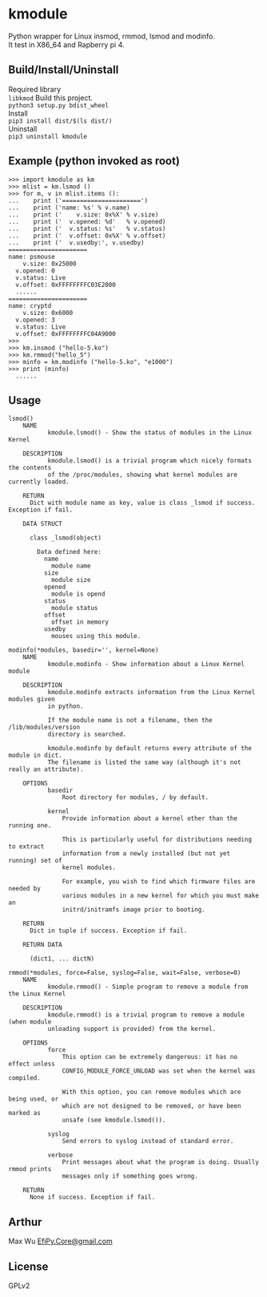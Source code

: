 # kmodule
Python wrapper for Linux insmod, rmmod, lsmod and modinfo.  
It test in X86_64 and Rapberry pi 4.  
## Build/Install/Uninstall
Required library  
```libkmod```
Build this project.  
```python3 setup.py bdist_wheel```  
Install  
```pip3 install dist/$(ls dist/)```  
Uninstall  
```pip3 uninstall kmodule```  
## Example (python invoked as root)
    >>> import kmodule as km
    >>> mlist = km.lsmod ()
    >>> for m, v in mlist.items ():
    ...    print ('======================')
    ...    print ('name: %s' % v.name)
    ...    print ('    v.size: 0x%X' % v.size)
    ...    print ('  v.opened: %d'   % v.opened)
    ...    print ('  v.status: %s'   % v.status)
    ...    print ('  v.offset: 0x%X' % v.offset)
    ...    print ('  v.usedby:', v.usedby)
    ======================
    name: psmouse
        v.size: 0x25000
      v.opened: 0
      v.status: Live
      v.offset: 0xFFFFFFFFC03E2000
      ......
    ======================
    name: cryptd
        v.size: 0x6000
      v.opened: 3
      v.status: Live
      v.offset: 0xFFFFFFFFC04A9000
    >>>
    >>> km.insmod ("hello-5.ko")
    >>> km.rmmod("hello_5")
    >>> minfo = km.modinfo ("hello-5.ko", "e1000")
    >>> print (minfo)
      ......
## Usage
    lsmod()
        NAME
               kmodule.lsmod() - Show the status of modules in the Linux Kernel

        DESCRIPTION
               kmodule.lsmod() is a trivial program which nicely formats the contents
               of the /proc/modules, showing what kernel modules are currently loaded.

        RETURN
          Dict with module name as key, value is class _lsmod if success. Exception if fail.

        DATA STRUCT

          class _lsmod(object)

            Data defined here:
              name
                module name
              size
                module size
              opened
                module is opend
              status
                module status
              offset
                offset in memory
              usedby
                mouses using this module.

    modinfo(*modules, basedir='', kernel=None)
        NAME
               kmodule.modinfo - Show information about a Linux Kernel module

        DESCRIPTION
               kmodule.modinfo extracts information from the Linux Kernel modules given
               in python.

               If the module name is not a filename, then the /lib/modules/version
               directory is searched.

               kmodule.modinfo by default returns every attribute of the module in dict.
               The filename is listed the same way (although it's not really an attribute).

        OPTIONS
               basedir
                   Root directory for modules, / by default.

               kernel
                   Provide information about a kernel other than the running one.

                   This is particularly useful for distributions needing to extract
                   information from a newly installed (but not yet running) set of
                   kernel modules.

                   For example, you wish to find which firmware files are needed by
                   various modules in a new kernel for which you must make an
                   initrd/initramfs image prior to booting.

        RETURN
          Dict in tuple if success. Exception if fail.

        RETURN DATA

          (dict1, ... dictN)

    rmmod(*modules, force=False, syslog=False, wait=False, verbose=0)
        NAME
               kmodule.rmmod() - Simple program to remove a module from the Linux Kernel

        DESCRIPTION
               kmodule.rmmod() is a trivial program to remove a module (when module
               unloading support is provided) from the kernel.

        OPTIONS
               force
                   This option can be extremely dangerous: it has no effect unless
                   CONFIG_MODULE_FORCE_UNLOAD was set when the kernel was compiled.

                   With this option, you can remove modules which are being used, or
                   which are not designed to be removed, or have been marked as
                   unsafe (see kmodule.lsmod()).

               syslog
                   Send errors to syslog instead of standard error.

               verbose
                   Print messages about what the program is doing. Usually rmmod prints
                   messages only if something goes wrong.

        RETURN
          None if success. Exception if fail.

## Arthur
Max Wu <EfiPy.Core@gmail.com>
## License
GPLv2

